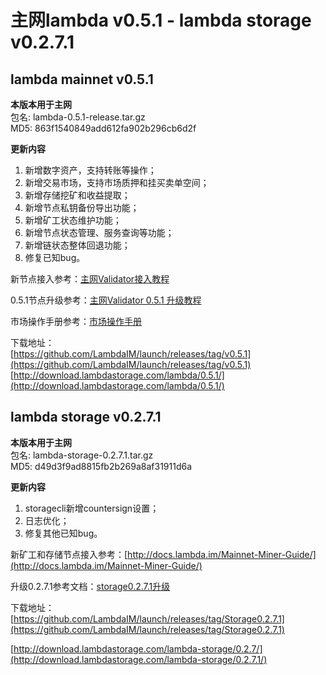 # 主网lambda v0.5.1 - lambda storage v0.2.7.1

## lambda mainnet v0.5.1

**本版本用于主网**    
包名: lambda-0.5.1-release.tar.gz   
MD5: 863f1540849add612fa902b296cb6d2f  

**更新内容**   
1. 新增数字资产，支持转账等操作；  
2. 新增交易市场，支持市场质押和挂买卖单空间；  
3. 新增存储挖矿和收益提取；  
4. 新增节点私钥备份导出功能；  
5. 新增矿工状态维护功能；  
6. 新增节点状态管理、服务查询等功能；  
7. 新增链状态整体回退功能；  
8. 修复已知bug。  


新节点接入参考：[主网Validator接入教程](http://docs.lambda.im/Mainnet-Validator-Guide/)   

0.5.1节点升级参考：[主网Validator 0.5.1 升级教程](http://docs.lambda.im/Mainnet-Validator-Upgrade-Guide/)

市场操作手册参考：[市场操作手册](http://docs.lambda.im/Market-Delegate-Operation-Guide/)

下载地址：  
[https://github.com/LambdaIM/launch/releases/tag/v0.5.1](https://github.com/LambdaIM/launch/releases/tag/v0.5.1)  
[http://download.lambdastorage.com/lambda/0.5.1/](http://download.lambdastorage.com/lambda/0.5.1/)

## lambda storage v0.2.7.1

**本版本用于主网**    
包名: lambda-storage-0.2.7.1.tar.gz  
MD5: d49d3f9ad8815fb2b269a8af31911d6a

**更新内容**   
1. storagecli新增countersign设置；  
2. 日志优化；
3. 修复其他已知bug。  


新矿工和存储节点接入参考：[http://docs.lambda.im/Mainnet-Miner-Guide/](http://docs.lambda.im/Mainnet-Miner-Guide/)   

升级0.2.7.1参考文档：[storage0.2.7.1升级](http://docs.lambda.im/Mainnet-Store-Upgrade/)  

下载地址：   
[https://github.com/LambdaIM/launch/releases/tag/Storage0.2.7.1](https://github.com/LambdaIM/launch/releases/tag/Storage0.2.7.1)

[http://download.lambdastorage.com/lambda-storage/0.2.7/](http://download.lambdastorage.com/lambda-storage/0.2.7.1/)